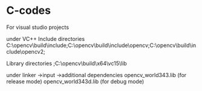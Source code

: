 # C-codes
For visual studio projects

under VC++
Include directories
C:\opencv\build\include;C:\opencv\build\include\opencv;C:\opencv\build\include\opencv2;

Library directories
;C:\opencv\build\x64\vc15\lib

under linker ->input ->additional dependencies
opencv_world343.lib            (for release mode)
opencv_world343d.lib           (for debug mode)
